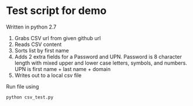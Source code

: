 # Test script for demo

Written in python 2.7

1. Grabs CSV url from given github url
2. Reads CSV content
3. Sorts list by first name
4. Adds 2 extra fields for a Password and UPN. Password is 8 character length with mixed upper and lower case letters, symbols, and numbers. 
UPN is first name + last name + domain
5. Writes out to a local csv file

Run file using
```bash
python csv_test.py
```